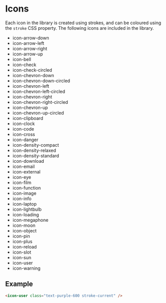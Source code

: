 # Icons

Each icon in the library is created using strokes, and can be coloured using the `stroke` CSS property. The following icons are included in the library.

- icon-arrow-down
- icon-arrow-left
- icon-arrow-right
- icon-arrow-up
- icon-bell
- icon-check
- icon-check-circled
- icon-chevron-down
- icon-chevron-down-circled
- icon-chevron-left
- icon-chevron-left-circled
- icon-chevron-right
- icon-chevron-right-circled
- icon-chevron-up
- icon-chevron-up-circled
- icon-clipboard
- icon-clock
- icon-code
- icon-cross
- icon-danger
- icon-density-compact
- icon-density-relaxed
- icon-density-standard
- icon-download
- icon-email
- icon-external
- icon-eye
- icon-film
- icon-function
- icon-image
- icon-info
- icon-laptop
- icon-lightbulb
- icon-loading
- icon-megaphone
- icon-moon
- icon-object
- icon-pin
- icon-plus
- icon-reload
- icon-slot
- icon-sun
- icon-user
- icon-warning

## Example

```html
<icon-user class="text-purple-600 stroke-current" />
```
